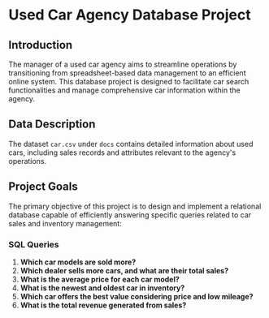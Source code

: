 

# Used Car Agency Database Project

## Introduction

The manager of a used car agency aims to streamline operations by transitioning from spreadsheet-based data management to an efficient online system. This database project is designed to facilitate car search functionalities and manage comprehensive car information within the agency.

## Data Description

The dataset `car.csv` under `docs` contains detailed information about used cars, including sales records and attributes relevant to the agency's operations.

## Project Goals

The primary objective of this project is to design and implement a relational database capable of efficiently answering specific queries related to car sales and inventory management:

### SQL Queries

1. **Which car models are sold more?**
2. **Which dealer sells more cars, and what are their total sales?**
3. **What is the average price for each car model?**
4. **What is the newest and oldest car in inventory?**
5. **Which car offers the best value considering price and low mileage?**
6. **What is the total revenue generated from sales?**


